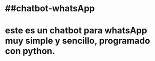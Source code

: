
<h1>
##chatbot-whatsApp
<h1>

este es un chatbot para whatsApp muy simple y sencillo, programado con python.

<h1>
